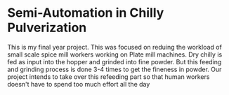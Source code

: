 # Semi-Automation in Chilly Pulverization
This is my final year project.  This was focused on reduing the workload of small scale spice mill workers working on Plate mill machines. Dry chilly is fed as input into the hopper and grinded into fine powder. But this feeding and grinding process is done 3-4 times to get the fineness in powder. Our project intends to take over this refeeding part so that human workers doesn't have to spend too much effort all the day
